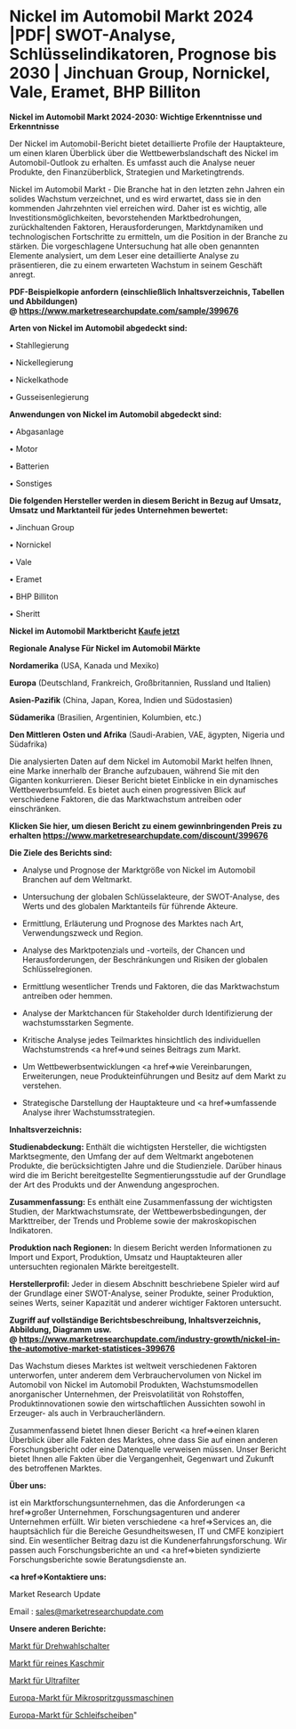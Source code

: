 # Nickel im Automobil Markt 2024 |PDF| SWOT-Analyse, Schlüsselindikatoren, Prognose bis 2030 | Jinchuan Group, Nornickel, Vale, Eramet, BHP Billiton

<strong>Nickel im Automobil Markt 2024-2030: Wichtige Erkenntnisse und Erkenntnisse</strong>

Der Nickel im Automobil-Bericht bietet detaillierte Profile der Hauptakteure, um einen klaren Überblick über die Wettbewerbslandschaft des Nickel im Automobil-Outlook zu erhalten. Es umfasst auch die Analyse neuer Produkte, den Finanzüberblick, Strategien und Marketingtrends.

Nickel im Automobil Markt - Die Branche hat in den letzten zehn Jahren ein solides Wachstum verzeichnet, und es wird erwartet, dass sie in den kommenden Jahrzehnten viel erreichen wird. Daher ist es wichtig, alle Investitionsmöglichkeiten, bevorstehenden Marktbedrohungen, zurückhaltenden Faktoren, Herausforderungen, Marktdynamiken und technologischen Fortschritte zu ermitteln, um die Position in der Branche zu stärken. Die vorgeschlagene Untersuchung hat alle oben genannten Elemente analysiert, um dem Leser eine detaillierte Analyse zu präsentieren, die zu einem erwarteten Wachstum in seinem Geschäft anregt.

<strong><b>PDF-Beispielkopie anfordern (einschließlich Inhaltsverzeichnis, Tabellen und Abbildungen) @ </b></strong><strong><a href=https://www.marketresearchupdate.com/sample/399676><strong>https://www.marketresearchupdate.com/sample/399676</u></a></strong></strong>

<strong>Arten von Nickel im Automobil abgedeckt sind:</strong>

• Stahllegierung

• Nickellegierung

• Nickelkathode

• Gusseisenlegierung

<strong>Anwendungen von Nickel im Automobil abgedeckt sind:</strong>

• Abgasanlage

• Motor

• Batterien

• Sonstiges

<strong>Die folgenden Hersteller werden in diesem Bericht in Bezug auf Umsatz, Umsatz und Marktanteil für jedes Unternehmen bewertet:</strong>

• Jinchuan Group

• Nornickel

• Vale

• Eramet

• BHP Billiton

• Sheritt

<strong>Nickel im Automobil Marktbericht <a href=https://www.marketresearchupdate.com/buynow/399676>Kaufe jetzt</a></strong>

<strong>Regionale Analyse Für Nickel im Automobil Märkte</strong>

<strong>Nordamerika</strong> (USA, Kanada und Mexiko)

<strong>Europa</strong> (Deutschland, Frankreich, Großbritannien, Russland und Italien)

<strong>Asien-Pazifik</strong> (China, Japan, Korea, Indien und Südostasien)

<strong>Südamerika</strong> (Brasilien, Argentinien, Kolumbien, etc.)

<strong>Den Mittleren</strong> <strong>Osten und Afrika</strong> (Saudi-Arabien, VAE, ägypten, Nigeria und Südafrika)

Die analysierten Daten auf dem Nickel im Automobil Markt helfen Ihnen, eine Marke innerhalb der Branche aufzubauen, während Sie mit den Giganten konkurrieren. Dieser Bericht bietet Einblicke in ein dynamisches Wettbewerbsumfeld. Es bietet auch einen progressiven Blick auf verschiedene Faktoren, die das Marktwachstum antreiben oder einschränken.

<strong>Klicken Sie hier, um diesen Bericht zu einem gewinnbringenden Preis zu erhalten
</strong><strong><a href=https://www.marketresearchupdate.com/discount/399676>https://www.marketresearchupdate.com/discount/399676</b></u></strong></a>

<strong>Die Ziele des Berichts sind:</strong>

- Analyse und Prognose der Marktgröße von Nickel im Automobil Branchen auf dem Weltmarkt.

- Untersuchung der globalen Schlüsselakteure, der SWOT-Analyse, des Werts und des globalen Marktanteils für führende Akteure.

- Ermittlung, Erläuterung und Prognose des Marktes nach Art, Verwendungszweck und Region.

- Analyse des Marktpotenzials und -vorteils, der Chancen und Herausforderungen, der Beschränkungen und Risiken der globalen Schlüsselregionen.

- Ermittlung wesentlicher Trends und Faktoren, die das Marktwachstum antreiben oder hemmen.

- Analyse der Marktchancen für Stakeholder durch Identifizierung der wachstumsstarken Segmente.

- Kritische Analyse jedes Teilmarktes hinsichtlich des individuellen Wachstumstrends <a href=>und</a> seines Beitrags zum Markt.

- Um Wettbewerbsentwicklungen <a href=>wie</a> Vereinbarungen, Erweiterungen, neue Produkteinführungen und Besitz auf dem Markt zu verstehen.

- Strategische Darstellung der Hauptakteure und <a href=>umfas</a>sende Analyse ihrer Wachstumsstrategien.

<strong>Inhaltsverzeichnis:</strong>

<strong>Studienabdeckung:</strong> Enthält die wichtigsten Hersteller, die wichtigsten Marktsegmente, den Umfang der auf dem Weltmarkt angebotenen Produkte, die berücksichtigten Jahre und die Studienziele. Darüber hinaus wird die im Bericht bereitgestellte Segmentierungsstudie auf der Grundlage der Art des Produkts und der Anwendung angesprochen.

<strong>Zusammenfassung:</strong> Es enthält eine Zusammenfassung der wichtigsten Studien, der Marktwachstumsrate, der Wettbewerbsbedingungen, der Markttreiber, der Trends und Probleme sowie der makroskopischen Indikatoren.

<strong>Produktion nach Regionen:</strong> In diesem Bericht werden Informationen zu Import und Export, Produktion, Umsatz und Hauptakteuren aller untersuchten regionalen Märkte bereitgestellt.

<strong>Herstellerprofil:</strong> Jeder in diesem Abschnitt beschriebene Spieler wird auf der Grundlage einer SWOT-Analyse, seiner Produkte, seiner Produktion, seines Werts, seiner Kapazität und anderer wichtiger Faktoren untersucht.

<strong><b>Zugriff auf vollständige Berichtsbeschreibung, Inhaltsverzeichnis, Abbildung, Diagramm usw. @ </b></strong><strong><a href=https://www.marketresearchupdate.com/industry-growth/nickel-in-the-automotive-market-statistices-399676>https://www.marketresearchupdate.com/industry-growth/nickel-in-the-automotive-market-statistices-399676</a></strong>

Das Wachstum dieses Marktes ist weltweit verschiedenen Faktoren unterworfen, unter anderem dem Verbrauchervolumen von Nickel im Automobil von Nickel im Automobil Produkten, Wachstumsmodellen anorganischer Unternehmen, der Preisvolatilität von Rohstoffen, Produktinnovationen sowie den wirtschaftlichen Aussichten sowohl in Erzeuger- als auch in Verbraucherländern.

Zusammenfassend bietet Ihnen dieser Bericht <a href=>einen</a> klaren Überblick über alle Fakten des Marktes, ohne dass Sie auf einen anderen Forschungsbericht oder eine Datenquelle verweisen müssen. Unser Bericht bietet Ihnen alle Fakten über die Vergangenheit, Gegenwart und Zukunft des betroffenen Marktes.

<strong>Über uns:</strong>

 ist ein Marktforschungsunternehmen, das die Anforderungen <a href=>großer</a> Unternehmen, Forschungsagenturen und anderer Unternehmen erfüllt. Wir bieten verschiedene <a href=>Services</a> an, die hauptsächlich für die Bereiche Gesundheitswesen, IT und CMFE konzipiert sind. Ein wesentlicher Beitrag dazu ist die Kundenerfahrungsforschung. Wir passen auch Forschungsberichte an und <a href=>bieten</a> syndizierte Forschungsberichte sowie Beratungsdienste an.

<strong><a href=>Kontaktiere uns:</a></strong>

Market Research Update

Email : sales@marketresearchupdate.com

<strong>Unsere anderen Berichte:</strong>

<a href=https://www.linkedin.com/pulse/rotary-selector-switches-market-opportunities-stay-ahead>Markt für Drehwahlschalter</a>

<a href=https://www.linkedin.com/pulse/pure-cashmere-market-size-analysis-leading-manufacturers>Markt für reines Kaschmir</a>

<a href=https://www.linkedin.com/pulse/ultrafilters-market-sizing-up-anticipating-trends-consumption>Markt für Ultrafilter</a>

<a href=https://www.linkedin.com/pulse/europe-micro-injection-moulding-machines-market>Europa-Markt für Mikrospritzgussmaschinen</a>

<a href=https://www.linkedin.com/pulse/europe-grinding-wheel-market-size-scope-top>Europa-Markt für Schleifscheiben</a>"
